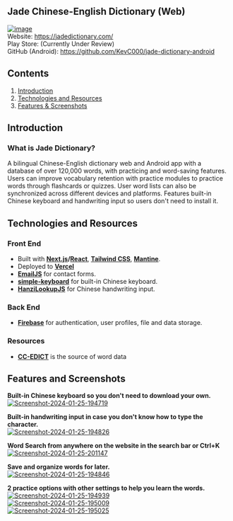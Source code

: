 
##  Jade Chinese-English Dictionary (Web)

 [![image](https://i.ibb.co/XDT9C6t/jadelogo.png)](https://jadedictionary.com/)  
 Website: https://jadedictionary.com/
 <br/>
 Play Store: (Currently Under Review)
 <br/>
 GitHub (Android): https://github.com/KevC000/jade-dictionary-android
 <br/>

## Contents

 1. [Introduction](#intro)
 2. [Technologies and Resources](#technologies)
 3. [Features & Screenshots](#screenshots)

## Introduction

### What is Jade Dictionary?
A bilingual Chinese-English dictionary web and Android app with a database of over 120,000 words, with practicing and word-saving features. Users can improve vocabulary retention with practice modules to practice words through flashcards or quizzes. User word lists can also be synchronized across different devices and platforms. Features built-in Chinese keyboard and handwriting input so users don't need to install it.

## Technologies and Resources
### Front End 

 - Built with **[Next.js](https://nextjs.org/)/[React](https://react.dev/)**, [**Tailwind CSS**](https://tailwindcss.com/), [**Mantine**](https://mantine.dev/).
 - Deployed to [**Vercel**](https://vercel.com/)
 - [**EmailJS**](https://www.emailjs.com/) for contact forms.
 -  [**simple-keyboard**](https://www.npmjs.com/package/simple-keyboard) for built-in Chinese keyboard.
 - [**HanziLookupJS**](https://github.com/gugray/HanziLookupJS) for Chinese handwriting input.

### Back End
- [**Firebase**](https://firebase.google.com/) for authentication, user profiles, file and data storage.
  
### Resources
- [**CC-EDICT**](https://www.mdbg.net/chinese/dictionary?page=cc-cedict) is the source of word data

## Features and Screenshots

**Built-in Chinese keyboard so you don't need to download your own.**
<br/>
<a href="https://ibb.co/LhKn6z0"><img src="https://i.ibb.co/KznF7j5/Screenshot-2024-01-25-194719.png" alt="Screenshot-2024-01-25-194719" border="0" /></a>
<br/>

**Built-in handwriting input in case you don't know how to type the character.**
<br/>
<a href="https://ibb.co/WxNFFmJ"><img src="https://i.ibb.co/f1Vttjw/Screenshot-2024-01-25-194826.png" alt="Screenshot-2024-01-25-194826" border="0" /></a>
<br/>

**Word Search from anywhere on the website in the search bar or Ctrl+K**
<br/>
<a href="https://ibb.co/MkjsrBx"><img src="https://i.ibb.co/ZzwV52p/Screenshot-2024-01-25-201147.png" alt="Screenshot-2024-01-25-201147" border="0" /></a>
<br/>

**Save and organize words for later.**
<br/>
<a href="https://ibb.co/0jzb4px"><img src="https://i.ibb.co/27p4V0T/Screenshot-2024-01-25-194846.png" alt="Screenshot-2024-01-25-194846" border="0" /></a>
<br/>

**2 practice options with other settings to help you learn the words.**
<br/>
<a href="https://ibb.co/ggT1LH9"><img src="https://i.ibb.co/8853LTs/Screenshot-2024-01-25-194939.png" alt="Screenshot-2024-01-25-194939" border="0" /></a>
<br/>
<a href="https://ibb.co/fNn7vNs"><img src="https://i.ibb.co/DM8npMZ/Screenshot-2024-01-25-195009.png" alt="Screenshot-2024-01-25-195009" border="0" /></a>
<br/>
<a href="https://ibb.co/Wg8m8jD"><img src="https://i.ibb.co/2gVGVH8/Screenshot-2024-01-25-195025.png" alt="Screenshot-2024-01-25-195025" border="0" /></a>
